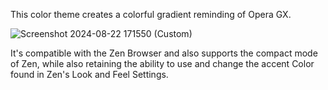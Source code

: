 This color theme creates a colorful gradient reminding of Opera GX. 

![Screenshot 2024-08-22 171550 (Custom)](https://github.com/user-attachments/assets/4e4daf12-cbf8-4e89-aff3-aebc2f15e75f)

It's compatible with the Zen Browser and also supports the compact mode of Zen, while also retaining the ability to use and change the accent Color found in Zen's Look and Feel Settings.
